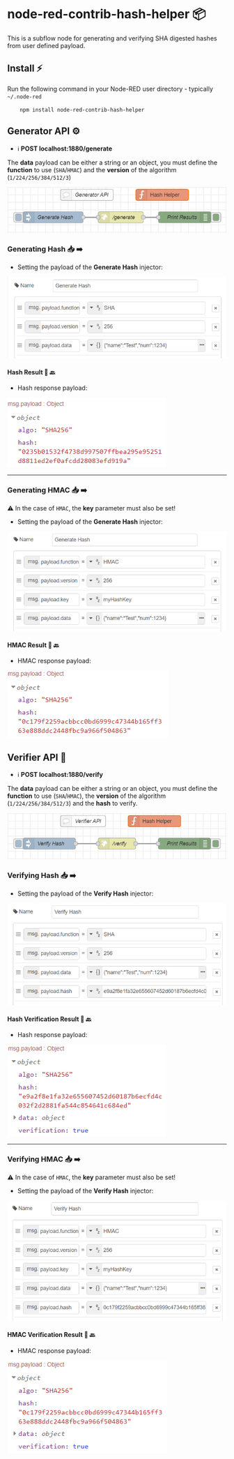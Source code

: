 # node-red-contrib-hash-helper :package: 

This is a subflow node for generating and verifying SHA digested hashes from user defined payload.

## Install :zap:
Run the following command in your Node-RED user directory - typically `~/.node-red`

        npm install node-red-contrib-hash-helper

## Generator API :gear:

- :information_source: **POST localhost:1880/generate**

The __data__ payload can be either a string or an object, you must define the __function__ to use (``SHA``/``HMAC``) and the __version__ of the algorithm (``1/224/256/384/512/3``)

![GeneratorAPI](https://github.com/Doth-J/node-red-contrib-hash-helper/blob/master/docs/GeneratorAPI.PNG)

### Generating Hash :inbox_tray: :arrow_right:
* Setting the payload of the **Generate Hash** injector:

![SHA1](https://github.com/Doth-J/node-red-contrib-hash-helper/blob/master/docs/SHA1.PNG)

#### Hash Result :receipt: :back:
* Hash response payload:
  
![SHA2](https://github.com/Doth-J/node-red-contrib-hash-helper/blob/master/docs/SHA2.PNG)

---

### Generating HMAC :inbox_tray: :arrow_right:
:warning: In the case of ``HMAC``, the __key__ parameter must also be set!  

* Setting the payload of the **Generate Hash** injector:

![HMAC1](https://github.com/Doth-J/node-red-contrib-hash-helper/blob/master/docs/HMAC1.PNG)

#### HMAC Result :receipt: :back:
* HMAC response payload:

![HMAC2](https://github.com/Doth-J/node-red-contrib-hash-helper/blob/master/docs/HMAC2.PNG)

## Verifier API :toolbox:

- :information_source: **POST localhost:1880/verify**

The __data__ payload can be either a string or an object, you must define the __function__ to use (``SHA``/``HMAC``), the __version__ of the algorithm (``1/224/256/384/512/3``) and the __hash__ to verify.

![VerifierAPI](https://github.com/Doth-J/node-red-contrib-hash-helper/blob/master/docs/VerifierAPI.PNG)

### Verifying Hash :inbox_tray: :arrow_right:
* Setting the payload of the **Verify Hash** injector:

![SHA3](https://github.com/Doth-J/node-red-contrib-hash-helper/blob/master/docs/SHA3.PNG)

#### Hash Verification Result :receipt: :back:
* Hash response payload:
  
![SHA4](https://github.com/Doth-J/node-red-contrib-hash-helper/blob/master/docs/SHA4.PNG)

---

### Verifying HMAC :inbox_tray: :arrow_right:
:warning: In the case of ``HMAC``, the __key__ parameter must also be set!  

* Setting the payload of the **Verify Hash** injector:

![HMAC3](https://github.com/Doth-J/node-red-contrib-hash-helper/blob/master/docs/HMAC3.PNG)

#### HMAC Verification Result :receipt: :back:
* HMAC response payload:
  
![HMAC4](https://github.com/Doth-J/node-red-contrib-hash-helper/blob/master/docs/HMAC4.PNG)

